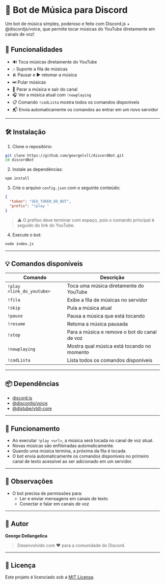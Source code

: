
# 🎵 Bot de Música para Discord

Um bot de música simples, poderoso e feito com Discord.js + @discordjs/voice, que permite tocar músicas do YouTube diretamente em canais de voz!

## 🚀 Funcionalidades

- 🔊 Toca músicas diretamente do YouTube
- 🎶 Suporte a fila de músicas
- ⏸️ Pausar e ▶️ retomar a música
- ⏭️ Pular músicas
- 🛑 Parar a música e sair do canal
- 🎧 Ver a música atual com `!nowplaying`
- 📋 Comando `!codLista` mostra todos os comandos disponíveis
- 📬 Envia automaticamente os comandos ao entrar em um novo servidor

---

## 🛠️ Instalação

1. Clone o repositório:

```bash
git clone https://github.com/georgelxll/discordBot.git
cd discordBot
```

2. Instale as dependências:

```bash
npm install
```

3. Crie o arquivo `config.json` com o seguinte conteúdo:

```json
{
  "token": "SEU_TOKEN_DO_BOT",
  "prefix": "!play "
}
```

> ⚠️ O prefixo deve terminar com espaço, pois o comando principal é seguido do link do YouTube.

4. Execute o bot:

```bash
node index.js
```

---

## 💡 Comandos disponíveis

| Comando                        | Descrição                                                |
|-------------------------------|------------------------------------------------------------|
| `!play <link_do_youtube>`     | Toca uma música diretamente do YouTube                    |
| `!fila`                       | Exibe a fila de músicas no servidor                       |
| `!skip`                       | Pula a música atual                                       |
| `!pause`                      | Pausa a música que está tocando                           |
| `!resume`                     | Retoma a música pausada                                   |
| `!stop`                       | Para a música e remove o bot do canal de voz              |
| `!nowplaying`                 | Mostra qual música está tocando no momento                |
| `!codLista`                   | Lista todos os comandos disponíveis                       |

---

## 📦 Dependências

- [discord.js](https://discord.js.org/)
- [@discordjs/voice](https://www.npmjs.com/package/@discordjs/voice)
- [@distube/ytdl-core](https://www.npmjs.com/package/@distube/ytdl-core)

---

## 🧠 Funcionamento

- Ao executar `!play <url>`, a música será tocada no canal de voz atual.
- Novas músicas são enfileiradas automaticamente.
- Quando uma música termina, a próxima da fila é tocada.
- O bot envia automaticamente os comandos disponíveis no primeiro canal de texto acessível ao ser adicionado em um servidor.

---

## 📌 Observações

- O bot precisa de permissões para:
  - Ler e enviar mensagens em canais de texto
  - Conectar e falar em canais de voz

---

## 👤 Autor

**George Dellangelica**

> Desenvolvido com ❤️ para a comunidade do Discord.

---

## 📃 Licença

Este projeto é licenciado sob a [MIT License](LICENSE).
